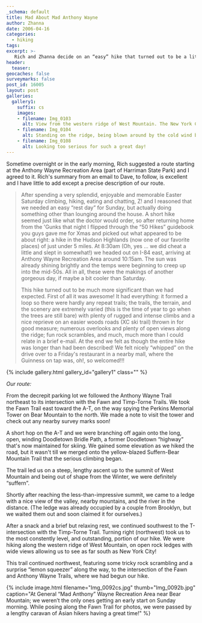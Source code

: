 ```yaml
---
_schema: default
title: Mad About Mad Anthony Wayne
author: Zhanna
date: 2006-04-16
categories:
  - hiking
tags:
excerpt: >- 
   Rich and Zhanna decide on an “easy” hike that turned out to be a little more difficult than we expected, but also far more spectacular!
header:
  teaser:
geocaches: false
surveymarks: false
post_id: 16005
layout: post           
galleries:
  gallery1:
    suffix: cs
    images: 
    - filename: Img_0103
      alt: View from the western ridge of West Mountain. The New York City skyline is barely visible in the distance.
    - filename: Img_0104
      alt: Standing on the ridge, being blown around by the cold wind but warmed by the sun.  
    - filename: Img_0108  
      alt: Looking too serious for such a great day!                                                            
---      
```


Sometime overnight or in the early morning, Rich suggested a route starting at the Anthony Wayne Recreation Area (part of Harriman State Park) and I agreed to it.  Rich's summary from an email to Dave, to follow, is excellent and I have little to add except a precise description of our route.

> After spending a very splendid, enjoyable and memorable Easter Saturday climbing, hiking, eating and chatting, Z! and I reasoned that we needed an easy “rest day” for Sunday, but actually doing something other than lounging around the house.  A short hike seemed just like what the doctor would order, so after returning home from the 'Gunks that night I flipped through the “50 Hikes” guidebook you guys gave me for Xmas and picked out what appeared to be about right: a hike in the Hudson Highlands (now one of our favorite places) of just under 5 miles.  At 8:30am (Oh, yes ... we did cheat a little and slept in somewhat!) we headed out on I-84 east, arriving at Anthony Wayne Recreation Area around 10:15am.  The sun was already shining brightly and the temps were beginning to creep up into the mid-50s.  All in all, these were the makings of another gorgeous day, if maybe a bit cooler than Saturday.
> 
> This hike turned out to be much more significant than we had expected.  First of all it was awesome!  It had everything: it formed a loop so there were hardly any repeat trails; the trails, the terrain, and the scenery are extremely varied (this is the time of year to go when the trees are still bare) with plenty of rugged and intense climbs and a nice reprieve on an easier woods roads (XC ski trail) thrown in for good measure; numerous overlooks and plenty of open views along the ridge; fun rock scrambles, and much, much more than I could relate in a brief e-mail.  At the end we felt as though the entire hike was longer than had been described!  We felt nicely “whipped” on the drive over to a Friday's restaurant in a nearby mall, where the Guinness on tap was, oh!, so welcomed!!!

{% include gallery.html gallery_id="gallery1" class="" %}

_Our route:_

From the decrepit parking lot we followed the Anthony Wayne Trail northeast to its intersection with the Fawn and Timp-Torne Trails.  We took the Fawn Trail east toward the A-T, on the way spying the Perkins Memorial Tower on Bear Mountain to the north.  We made a note to visit the tower and check out any nearby survey marks soon!  

A short hop on the A-T and we were branching off again onto the long, open, winding Doodletown Bridle Path, a former Doodletown “highway” that's now maintained for skiing.  We gained some elevation as we hiked the road, but it wasn't till we merged onto the yellow-blazed Suffern-Bear Mountain Trail that the serious climbing began.  

The trail led us on a steep, lengthy ascent up to the summit of West Mountain  and being out of shape from the Winter, we were definitely “suffern”.  

Shortly after reaching the less-than-impressive summit, we came to a ledge with a nice view of the valley, nearby mountains, and the river in the distance.  (The ledge was already occupied by a couple from Brooklyn, but we waited them out and soon claimed it for ourselves.)  

After a snack and a brief but relaxing rest, we continued southwest to the T-intersection with the Timp-Torne Trail.  Turning right (northwest) took us to the most constently level, and outstanding, portion of our hike.  We were hiking along the western ridge of West Mountain, on open rock ledges with wide views allowing us to see as far south as New York City!  

This trail continued northwest, featuring some tricky rock scrambling and a surprise “lemon squeezer” along the way, to the intersection of the Fawn and Anthony Wayne Trails, where we had begun our hike.

{% include image.html filename="Img_0092cs.jpg" thumb="Img_0092b.jpg" caption="At General “Mad Anthony” Wayne Recreation Area near Bear Mountain; we weren’t the only ones getting an early start on Sunday morning. While posing along the Fawn Trail for photos, we were passed by a lengthy caravan of Asian hikers having a great time!" %}
